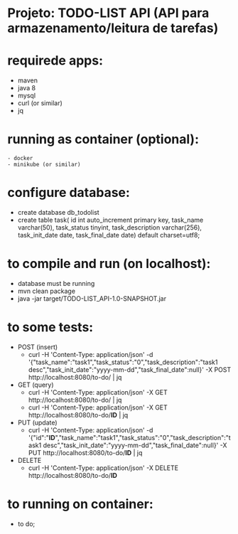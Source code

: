 # Projeto: TODO-LIST API (API para armazenamento/leitura de tarefas)

# requirede apps:
  - maven
  - java 8
  - mysql
  - curl (or similar)
  - jq

# running as container (optional):
    - docker
    - minikube (or similar)

# configure database:
  - create database db_todolist
  - create table task(
                 id int auto_increment primary key,
                 task_name varchar(50),
                 task_status tinyint,
                 task_description varchar(256),
                 task_init_date date,
                 task_final_date date) default charset=utf8;

# to compile and run (on localhost):
  - database must be running
  - mvn clean package
  - java -jar target/TODO-LIST_API-1.0-SNAPSHOT.jar

# to some tests:
  - POST (insert)
    - curl -H 'Content-Type: application/json' -d '{"task_name":"task1","task_status":"0","task_description":"task1 desc","task_init_date":"yyyy-mm-dd","task_final_date":null}' 
	   -X POST http://localhost:8080/to-do/ | jq
  - GET (query)
    - curl -H 'Content-Type: application/json' -X GET http://localhost:8080/to-do/ | jq
    - curl -H 'Content-Type: application/json' -X GET http://localhost:8080/to-do/<b>ID</b> | jq
  - PUT (update)
    - curl -H 'Content-Type: application/json' -d '{"id":"<b>ID</b>","task_name":"task1","task_status":"0","task_description":"task1 desc","task_init_date":"yyyy-mm-dd","task_final_date":null}' 
	   -X PUT http://localhost:8080/to-do/<b>ID</b> | jq
  - DELETE
    - curl -H 'Content-Type: application/json' -X DELETE http://localhost:8080/to-do/<b>ID</b> 

# to running on container:
  - to do; 
